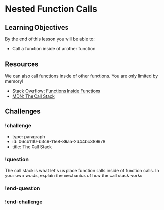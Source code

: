 # Nested Function Calls

## Learning Objectives

By the end of this lesson you will be able to:

* Call a function inside of another function

## Resources

We can also call functions inside of other functions. You are only limited by memory!

* [Stack Overflow: Functions Inside Functions](https://stackoverflow.com/questions/4524877/how-do-i-call-a-function-inside-of-another-function)
* [MDN: The Call Stack](https://developer.mozilla.org/en-US/docs/Glossary/Call_stack)

## Challenges

<!-- Question -->

### !challenge

* type: paragraph
* id: 06cb1110-b3c9-11e8-86aa-2d44bc389978
* title: The Call Stack

### !question

The call stack is what let's us place function calls inside of function calls. In your
own words, explain the mechanics of how the call stack works

### !end-question

### !end-challenge
